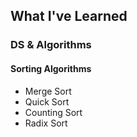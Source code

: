 ## What I've Learned

### DS & Algorithms
#### Sorting Algorithms
* Merge Sort
* Quick Sort
* Counting Sort
* Radix Sort